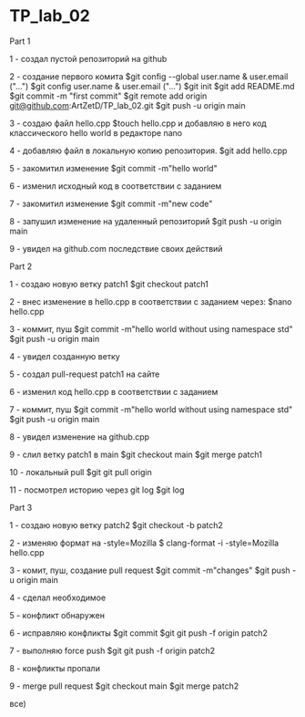 # TP_lab_02

Part 1

1 - создал пустой репозиторий на github

2 - создание первого комита 
$git config --global user.name & user.email ("...")
$git config user.name & user.email ("...")
$git init 
$git add README.md
$git commit -m "first commit"
$git remote add origin git@github.com:ArtZetD/TP_lab_02.git
$git push -u origin main

3 - создаю файл hello.cpp 
$touch hello.cpp 
 и добавляю в него код классического hello world в редакторе nano 
 
4 - добавляю файл в локальную копию репозитория.
$git add hello.cpp

5 - закомитил изменение 
$git commit -m"hello world"

6 - изменил исходный код в соответствии с заданием

7 - закомитил изменение 
$git commit -m"new code"

8 - запушил изменение на удаленный репозиторий
$git push -u origin main

9 - увидел на github.com последствие своих действий

Part 2

1 - создаю новую ветку patch1
$git checkout patch1

2 - внес изменение в hello.cpp в соответствии с заданием через:
$nano hello.cpp

3 - коммит, пуш
$git commit -m"hello world without using namespace std"
$git push -u origin main

4 - увидел созданную ветку 

5 - создал pull-request patch1 на сайте

6 - изменил код hello.cpp в соответствии с заданием 

7 - коммит, пуш
$git commit -m"hello world without using namespace std"
$git push -u origin main

8 - увидел изменение на github.cpp

9 - слил ветку patch1 в main 
$git checkout main
$git merge patch1

10 - локальный pull 
$git git pull origin

11 - посмотрел историю через git log 
$git log

Part 3

1 - создаю новую ветку patch2
$git checkout  -b patch2

2 - изменяю формат на -style=Mozilla 
$ clang-format -i -style=Mozilla hello.cpp

3 - комит, пуш, создание pull request
$git commit -m"changes"
$git push -u origin main

4 - сделал необходимое 

5 - конфликт обнаружен 

6 - исправляю конфликты 
$git commit 
$git git push -f origin patch2

7 - выполняю force push 
$git git push -f origin patch2

8 - конфликты пропали 

9 - merge pull request
$git checkout main 
$git merge patch2

все)
